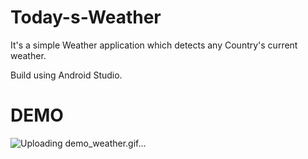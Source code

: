 # Today-s-Weather 
It's a simple Weather application which detects any Country's current weather. 


Build using Android Studio.


# DEMO

![Uploading demo_weather.gif…]()
